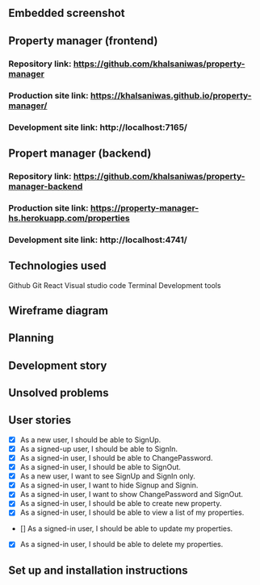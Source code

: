 ## Embedded screenshot

## Property manager (frontend)
### Repository link: https://github.com/khalsaniwas/property-manager
### Production site link: https://khalsaniwas.github.io/property-manager/
### Development site link: http://localhost:7165/

## Propert manager (backend)
### Repository link: https://github.com/khalsaniwas/property-manager-backend
### Production site link: https://property-manager-hs.herokuapp.com/properties
### Development site link: http://localhost:4741/
 
## Technologies used
Github
Git
React
Visual studio code
Terminal
Development tools




## Wireframe diagram


## Planning

## Development story

## Unsolved problems

## User stories

* [x] As a new user, I should be able to SignUp.
* [x] As a signed-up user, I should be able to SignIn.
* [x] As a signed-in user, I should be able to ChangePassword.
* [x] As a signed-in user, I should be able to SignOut.
* [x] As a new user, I want to see SignUp and SignIn only.
* [x] As a signed-in user, I want to hide Signup and Signin.
* [x] As a signed-in user, I want to show ChangePassword and SignOut.
* [x] As a signed-in user, I should be able to create new property.
* [x] As a signed-in user, I should be able to view a list of my properties.
* [] As a signed-in user, I should be able to update my properties.
* [x] As a signed-in user, I should be able to delete my properties.

## Set up and installation instructions

